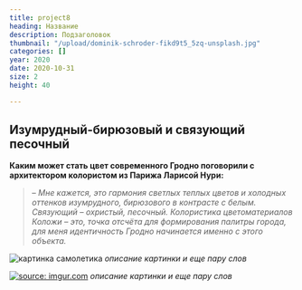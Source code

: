 ```yaml
---
title: project8
heading: Название
description: Подзаголовок
thumbnail: "/upload/dominik-schroder-fikd9t5_5zq-unsplash.jpg"
categories: []
year: 2020
date: 2020-10-31
size: 2
height: 40

---
```

## **Изумрудный-бирюзовый и связующий песочный**

**Каким может стать цвет современного Гродно поговорили с архитектором колористом из Парижа Ларисой Нури:**

> – _Мне кажется, это гармония светлых теплых цветов и холодных оттенков изумрудного, бирюзового в контрасте с белым. Связующий – охристый, песочный. Колористика цветоматериалов Коложи – это, точка отсчёта для формирования палитры города, для меня идентичность Гродно начинается именно с этого объекта._

![картинка самолетика](https://i.imgur.com/gJEvXHM.jpg)
*описание картинки и еще пару слов*

<a href="https://imgur.com/gJEvXHM"><img src="https://i.imgur.com/gJEvXHM.jpg" title="source: imgur.com" /></a>
*описание картинки и еще пару слов*